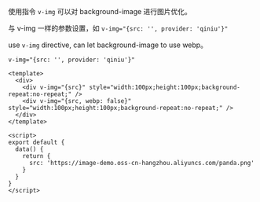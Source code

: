 使用指令 `v-img` 可以对 background-image 进行图片优化。

与 v-img 一样的参数设置，如 `v-img="{src: '', provider: 'qiniu'}"`


use `v-img` directive, can let background-image to use webp。

`v-img="{src: '', provider: 'qiniu'}"`

```vue
<template>
  <div>
    <div v-img="{src}" style="width:100px;height:100px;background-repeat:no-repeat;" />
    <div v-img="{src, webp: false}" style="width:100px;height:100px;background-repeat:no-repeat;" />
  </div>
</template>

<script>
export default {
  data() {
    return {
      src: 'https://image-demo.oss-cn-hangzhou.aliyuncs.com/panda.png'
    }
  }
}
</script>
```

